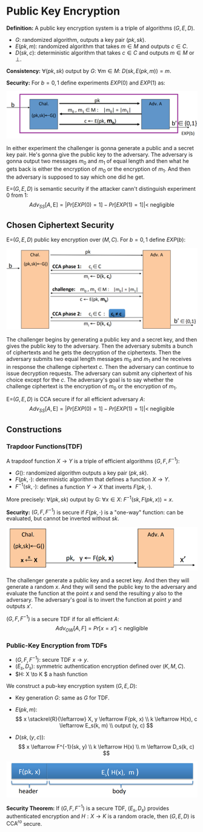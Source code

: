 # Public Key Encryption

**Definition:** A public key encryption system is a triple of algorithms $(G, E, D)$.

* $G$: randomized algorithm, outputs a key pair $(pk, sk)$.
* $E(pk, m)$: randomized algorithm that takes $m \in M$ and outputs $c \in C$.
* $D(sk, c)$: deterministic algorithm that takes $c \in C$ and outputs $m \in M$ or $\bot$.

**Consistency:** $\forall (pk, sk)$ output by $G$: $\forall m \in M$: $D(sk, E(pk, m)) = m$.

**Security:** For $b=0, 1$ define experiments $EXP(0)$ and $EXP(1)$ as:

![1653195226366](../../img/1653195226366.png)

In either experiment the challenger is gonna generate a public and a secret key pair. He's gonna give the public key to the adversary. The adversary is gonna output two messages $m_0$ and $m_1$ of equal length and then what he gets back is either the encryption of $m_0$ or the encryption of $m_1$. And then the adversary is supposed to say which one did he get.

E=$(G, E, D)$ is semantic security if the attacker cann't distinguish experiment 0 from 1:
$$
Adv_{SS}[A, \text{E}] = |Pr[EXP(0)=1] - Pr[EXP(1)=1]| \lt \; \text{negligible}
$$

## Chosen Ciphertext Security

E=$(G, E, D)$ public key encryption over $(M, C)$. For $b=0, 1$ define $EXP(b)$:

![1653196251112](../../img/1653196251112.png)

The challenger begins by generating a public key and a secret key, and then gives the public key to the adversary. Then the adversary submits a bunch of ciphertexts and he gets the decryption of the ciphertexts. Then the adversary submits two equal length messages $m_0$ and $m_1$ and he receives in response the challenge ciphertext $c$. Then the adversary can continue to issue decryption requests. The adversary can submit any ciphertext of his choice except for the $c$. The adversary's goal is to say whether the challenge ciphertext is the encryption of $m_0$ or the encryption of $m_1$.

E=$(G, E, D)$ is CCA secure if for all efficient adversary $A$:
$$
Adv_{SS}[A, \text{E}] = |Pr[EXP(0)=1] - Pr[EXP(1)=1]| \lt \; \text{negligible}
$$

## Constructions

### Trapdoor Functions(TDF)

A trapdoof function $X \to Y$ is a triple of efficient algorithms $(G, F, F^{-1})$:

* $G()$: randomized algorithm outputs a key pair $(pk, sk)$.
* $F(pk, \cdot)$: deterministic algorithm that defines a function $X \to Y$.
* $F^{-1}(sk, \cdot):$ defines a function $Y \to X$ that inverts $F(pk, \cdot)$.

More precisely: $\forall (pk, sk)$ output by G: $\forall x \in X$: $F^{-1}(sk, F(pk, x)) = x$.

**Security:** $(G, F, F^{-1})$ is secure if $F(pk, \cdot)$ is a "one-way" function: can be evaluated, but cannot be inverted without $sk$.

![1653198680071](../../img/1653198680071.png)

The challenger generate a public key and a secret key. And then they will generate a random $x$.  And they will send the public key to the adversary and evaluate the function at the point $x$ and send the resulting $y$ also to the adversary. The adversary's goal is to invert the function at point $y$ and outputs $x'$.

$(G, F, F^{-1})$ is a secure TDF if for all efficient $A$:
$$
Adv_{OW}[A, F] = Pr[x=x'] \lt \text{negligible}
$$

### Public-Key Encryption from TDFs

* $(G, F, F^{-1})$: secure TDF $x \to y$.
* ($E_s, D_s$): symmetric authentication encryption defined over $(K, M, C)$.
* $H: X \to K $ a hash function

We construct a pub-key encryption system $(G, E, D)$:

* Key generation $G$: same as $G$ for TDF.

* $E(pk, m)$:
  $$
  x \stackrel{R}{\leftarrow} X, y \leftarrow F(pk, x) \\
  k \leftarrow H(x), c \leftarrow E_s(k, m) \\
  output (y, c)
  $$
  

* $D(sk, (y, c))$:
  $$
  x \leftarrow F^{-1}(sk, y) \\
  k \leftarrow H(x) \\
  m \leftarrow D_s(k, c)
  $$

![1653200179034](../../img/1653200179034.png)

**Security Theorem:** If $(G, F, F^{-1})$ is a secure TDF, $(E_s, D_s)$ provides authenticated encryption and $H: X \to K$ is a random oracle, then $(G, E, D)$ is $\text{CCA}^{ro}$ secure.